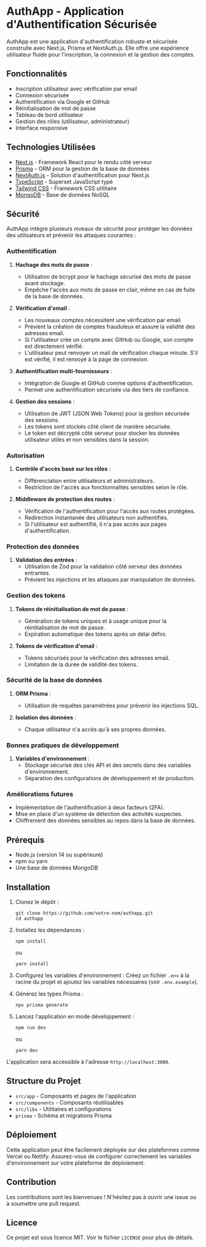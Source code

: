 # AuthApp - Application d'Authentification Sécurisée

AuthApp est une application d'authentification robuste et sécurisée construite avec Next.js, Prisma et NextAuth.js. Elle offre une expérience utilisateur fluide pour l'inscription, la connexion et la gestion des comptes.

## Fonctionnalités

- Inscription utilisateur avec vérification par email
- Connexion sécurisée
- Authentification via Google et GitHub
- Réinitialisation de mot de passe
- Tableau de bord utilisateur
- Gestion des rôles (utilisateur, administrateur)
- Interface responsive

## Technologies Utilisées

- [Next.js](https://nextjs.org/) - Framework React pour le rendu côté serveur
- [Prisma](https://www.prisma.io/) - ORM pour la gestion de la base de données
- [NextAuth.js](https://next-auth.js.org/) - Solution d'authentification pour Next.js
- [TypeScript](https://www.typescriptlang.org/) - Superset JavaScript typé
- [Tailwind CSS](https://tailwindcss.com/) - Framework CSS utilitaire
- [MongoDB](https://www.mongodb.com/) - Base de données NoSQL

## Sécurité

AuthApp intègre plusieurs niveaux de sécurité pour protéger les données des utilisateurs et prévenir les attaques courantes :

### Authentification

1. **Hachage des mots de passe** : 
   - Utilisation de bcrypt pour le hachage sécurisé des mots de passe avant stockage.
   - Empêche l'accès aux mots de passe en clair, même en cas de fuite de la base de données.

2. **Vérification d'email** :
   - Les nouveaux comptes nécessitent une vérification par email.
   - Prévient la création de comptes frauduleux et assure la validité des adresses email.
   - Si l'utilisateur crée un compte avec GitHub ou Google, son compte est directement vérifié.
   - L'utilisateur peut renvoyer un mail de vérification chaque minute. S'il est vérifié, il est renvoyé à la page de connexion.

3. **Authentification multi-fournisseurs** :
   - Intégration de Google et GitHub comme options d'authentification.
   - Permet une authentification sécurisée via des tiers de confiance.

4. **Gestion des sessions** :
   - Utilisation de JWT (JSON Web Tokens) pour la gestion sécurisée des sessions.
   - Les tokens sont stockés côté client de manière sécurisée.
   - Le token est décrypté côté serveur pour stocker les données utilisateur utiles et non sensibles dans la session.

### Autorisation

1. **Contrôle d'accès basé sur les rôles** :
   - Différenciation entre utilisateurs et administrateurs.
   - Restriction de l'accès aux fonctionnalités sensibles selon le rôle.

2. **Middleware de protection des routes** :
   - Vérification de l'authentification pour l'accès aux routes protégées.
   - Redirection instantanée des utilisateurs non authentifiés.
   - Si l'utilisateur est authentifié, il n'a pas accès aux pages d'authentification.

### Protection des données

1. **Validation des entrées** :
   - Utilisation de Zod pour la validation côté serveur des données entrantes.
   - Prévient les injections et les attaques par manipulation de données.

### Gestion des tokens

1. **Tokens de réinitialisation de mot de passe** :
   - Génération de tokens uniques et à usage unique pour la réinitialisation de mot de passe.
   - Expiration automatique des tokens après un délai défini.

2. **Tokens de vérification d'email** :
   - Tokens sécurisés pour la vérification des adresses email.
   - Limitation de la durée de validité des tokens.

### Sécurité de la base de données

1. **ORM Prisma** :
   - Utilisation de requêtes paramétrées pour prévenir les injections SQL.

2. **Isolation des données** :
   - Chaque utilisateur n'a accès qu'à ses propres données.

### Bonnes pratiques de développement

1. **Variables d'environnement** :
   - Stockage sécurisé des clés API et des secrets dans des variables d'environnement.
   - Séparation des configurations de développement et de production.

### Améliorations futures

- Implémentation de l'authentification à deux facteurs (2FA).
- Mise en place d'un système de détection des activités suspectes.
- Chiffrement des données sensibles au repos dans la base de données.

## Prérequis

- Node.js (version 14 ou supérieure)
- npm ou yarn
- Une base de données MongoDB

## Installation

1. Clonez le dépôt :
   ```
   git clone https://github.com/votre-nom/authapp.git
   cd authapp
   ```

2. Installez les dépendances :
   ```
   npm install
   ```
   ou
   ```
   yarn install
   ```

3. Configurez les variables d'environnement :
   Créez un fichier `.env` à la racine du projet et ajoutez les variables nécessaires (voir `.env.example`).

4. Générez les types Prisma :
   ```
   npx prisma generate
   ```

5. Lancez l'application en mode développement :
   ```
   npm run dev
   ```
   ou
   ```
   yarn dev
   ```

L'application sera accessible à l'adresse `http://localhost:3000`.

## Structure du Projet

- `src/app` - Composants et pages de l'application
- `src/components` - Composants réutilisables
- `src/libs` - Utilitaires et configurations
- `prisma` - Schéma et migrations Prisma

## Déploiement

Cette application peut être facilement déployée sur des plateformes comme Vercel ou Netlify. Assurez-vous de configurer correctement les variables d'environnement sur votre plateforme de déploiement.

## Contribution

Les contributions sont les bienvenues ! N'hésitez pas à ouvrir une issue ou à soumettre une pull request.

## Licence

Ce projet est sous licence MIT. Voir le fichier `LICENSE` pour plus de détails.
